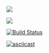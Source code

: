 <a href="https://codeclimate.com/github/codeclimate/codeclimate/maintainability"><img src="https://api.codeclimate.com/v1/badges/a99a88d28ad37a79dbf6/maintainability" /></a>

<a href="https://codeclimate.com/github/codeclimate/codeclimate/test_coverage"><img src="https://api.codeclimate.com/v1/badges/a99a88d28ad37a79dbf6/test_coverage" /></a>

[![Build Status](https://travis-ci.org/webdesc/frontend-project-lvl1.svg?branch=master)](https://travis-ci.org/webdesc/frontend-project-lvl1)

[![asciicast](https://asciinema.org/a/284040.svg)](https://asciinema.org/a/284040)

